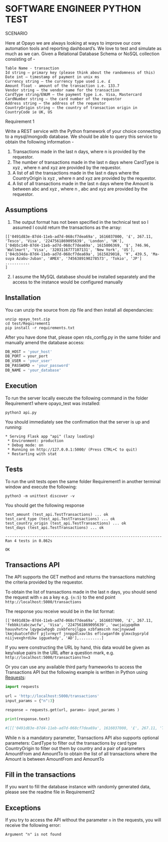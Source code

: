 ﻿SOFTWARE ENGINEER PYTHON TEST
=============================

SCENARIO

Here at Opayo we are always looking at ways to improve our core automation tools and reporting dashboard’s. We love to test and simulate as much as we can.
Given a Relational Database Schema or NoSQL collection consisting of -
```
Table Name - transaction
Id string – primary key (please think about the randomness of this)
Date int – timestamp of payment in unix ms
Currency string – the currency type used i.e. £
Amount float - amount of the transaction i.e. 133.7
Vendor string – the vendor name for the transaction
CardType string/ENUM – the payment type i.e. Visa, Mastercard
CardNumber string – the card number of the requestor
Address string – the address of the requestor
CountryOrigin string – the country of transaction origin in CountryCode ie UK, US
```
Requirement 1

Write a REST service with the Python framework of your choice connecting to a
mysql/mongodb database. We should be able to query this service to obtain the
following information -
1. Transactions made in the last n days, where n is provided by the requestor.
2. The number of transactions made in the last n days where CardType is xyz ,
where n and xyz are provided by the requestor.
3. A list of all the transactions made in the last n days where the CountryOrigin
is xyz , where n and xyz are provided by the requestor.
4. A list of all transactions made in the last n days where the Amount is between
abc and xyz , where n , abc and xyz are provided by the requestor.

Assumptions
-----------
1) The output format has not been specified in the technical test so I assumed I could return the transactions as the array:
```
[['0491d83e-87d4-11eb-ad7d-068cf7dea69a', 1616037000, '£', 267.11, 'Tesco', 'Visa', '2247561869095639', 'London', 'UK'],
['04b5c140-87d4-11eb-ad7d-068cf7dea69a', 1615806369, '$', 746.96, 'Wallmart', 'Visa', '3203116777107131', 'New York', 'US'],
['04cb34da-87d4-11eb-ad7d-068cf7dea69a', 1615829018, '¥', 439.5, 'Ma-suya Azabu-Juban', 'AMEX', '7456389190278573', 'Tokio', 'JP']
...........
]
```
2) I assume the MySQL database should be installed separately and the access to the instance would be configured manually


Installation
------------

You can unzip the source from zip file and then install all dependancies:

    unzip opayo_test.zip
    cd test/Requirement1
    pip install -r requirements.txt

After you have done that, please open rds_config.py in the same folder and manually amend the database access:
```python
DB_HOST = 'your_host'
DB_PORT = your_port
DB_USER = 'your_user'
DB_PASSWORD = 'your_password'
DB_NAME = 'your_database'
```
Execution
---------

To run the server locally execute the following command in the folder Requirement1 where opayo_test was installed:

```
python3 api.py 
```

You should immediately see the confirmation that the server is up and running:

```
* Serving Flask app "api" (lazy loading)
 * Environment: production
 * Debug mode: on
 * Running on http://127.0.0.1:5000/ (Press CTRL+C to quit)
 * Restarting with stat
```

Tests
---------

To run the unit tests open the same folder Requirement1 in another terminal window and execute the following:

```
python3 -m unittest discover -v
```

You should get the following response

```
test_amount (test_api.TestTransactions) ... ok
test_card_type (test_api.TestTransactions) ... ok
test_country_origin (test_api.TestTransactions) ... ok
test_days (test_api.TestTransactions) ... ok

----------------------------------------------------------------------
Ran 4 tests in 0.862s

OK
```

Transactions API
---------
The API supports the GET method and returns the transactions matching the criteria provided by the requestor.

To obtain the list of transactions made in the last n days, you should send the request with `n` as a key e.g. `{n:5}` to the end point `http://localhost:5000/transactions`

The response you receive would be in the list format:
```
[['0491d83e-87d4-11eb-ad7d-068cf7dea69a', 1616037000, '£', 267.11, 'febbkitabczwcfw', 'Visa', '2247561869095639', 'owcjaiypqdkm hauuvhvtrw lqygwiwhpgb zskbferojlgpa xzbfamscnh nacjnywuwd lkmjduatcefdhrf pjlvrmyrf jnnppdlxavlbs eflcwganfdm glmxcbyprpld niijvexghrdikw igguehady', 'AD'],..........]
```

If you were constructing the URL by hand, this data would be given as key/value pairs in the URL after a question mark, e.g. `http://localhost:5000/transactions?n=3`

Or you can use any available third party frameworks to access the Transactions API but the following example is written in Python using [Requests]( https://requests.readthedocs.io/en/master/):

```python
import requests   
 
url = 'http://localhost:5000/transactions'
input_params = {"n":3}

response = requests.get(url, params= input_params )

print(response.text)

#[[['0491d83e-87d4-11eb-ad7d-068cf7dea69a', 1616037000, '£', 267.11, 'Tesco', 'Visa', '2247561869095639', 'London', 'UK'], ['04b5c140-87d4-11eb-ad7d-068cf7dea69a', 1615806369, '$', 746.96, 'Wallmart', 'Visa', '3203116777107131', 'New York', 'US'], ['04cb34da-87d4-11eb-ad7d-068cf7dea69a', 1615829018, '¥', 439.5, 'Ma-suya Azabu-Juban', 'AMEX', '7456389190278573', 'Tokio', 'JP']..........

```
While n is a mandatory parameter, Transactions API also supports optional parameters:
CardType to filter out the transactions by card type
CountryOrigin to filter out them by country
and a pair of parameters AmountFrom and AmountTo to obtain the list of all transactions where the Amount is between AmountFrom and AmountTo 

Fill in the transactions 
----------
If you want to fill the database instance with randomly generated data, please see the readme file in Requirement2


Exceptions
----------
If you try to access the API without the parameter `n` in the requests, you will receive the following error:

```
Argument "n" is not found
```

